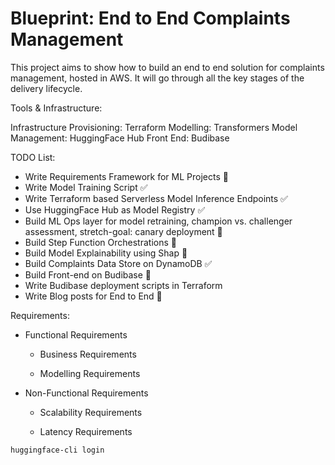 # Blueprint: End to End Complaints Management


This project aims to show how to build an end to end solution for complaints management, hosted in AWS. It will go through all the key stages of the delivery lifecycle.

Tools & Infrastructure:

Infrastructure Provisioning: Terraform
Modelling: Transformers
Model Management: HuggingFace Hub
Front End: Budibase

TODO List:
- Write Requirements Framework for ML Projects 🚧
- Write Model Training Script ✅
- Write Terraform based Serverless Model Inference Endpoints ✅
- Use HuggingFace Hub as Model Registry ✅
- Build ML Ops layer for model retraining, champion vs. challenger assessment, stretch-goal: canary deployment 🚧
- Build Step Function Orchestrations 🚧
- Build Model Explainability using Shap 🚧
- Build Complaints Data Store on DynamoDB ✅
- Build Front-end on Budibase 🚧
- Write Budibase deployment scripts in Terraform
- Write Blog posts for End to End 🚧


Requirements:

- Functional Requirements

  - Business Requirements

  - Modelling Requirements

- Non-Functional Requirements

  - Scalability Requirements

  - Latency Requirements



`huggingface-cli login`
